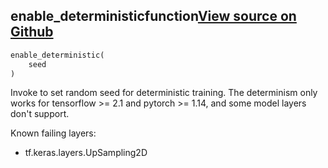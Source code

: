 ## enable_deterministic<span class="tag">function</span><a class="sourcelink" href=https://github.com/fastestimator/fastestimator/blob/r1.1/fastestimator/estimator.py/#L452-L466>View source on Github</a>
```python
enable_deterministic(
	seed
)
```
Invoke to set random seed for deterministic training. The determinism only works for tensorflow >= 2.1 and
pytorch >= 1.14, and some model layers don't support.

Known failing layers:
* tf.keras.layers.UpSampling2D

